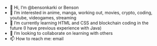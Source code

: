 - 👋 Hi, I’m @bensonkarki or Benson
- 👀 I’m interested in anime, manga, working out, movies, crypto, coding, youtube, videogames, streaming
- 🌱 I’m currently learning HTML and CSS and blockchain coding in the future (I have previous experience with Java)
- 💞️ I’m looking to collaborate on learning with others
- 📫 How to reach me: email

<!---
bensonkarki/bensonkarki is a ✨ special ✨ repository because its `README.md` (this file) appears on your GitHub profile.
You can click the Preview link to take a look at your changes.
--->
